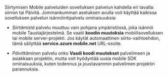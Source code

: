 Siirtymisen Mobile palveluiden sovelluksen palvelun kahdella eri tavalla: siirron tai Päivitä. Jommankumman asetuksen avulla voit käyttää kaikissa sovelluksen palvelun isännöintipalvelu ominaisuuksia:

- *Siirtämistä* palvelu muuttuu vain pohjana ympäristössä, joka isännöi mobile Taustajärjestelmä. Se vaatii **koodin muutoksia** mobiilisovelluksen tai mobile server-projekti. Jos käytät automaattinen siirto-vaihtoehdon, tämä säilyttää **service.azure mobile.net** URL-osoite. 

- *Päivittäminen* palvelu onko **Vaadi koodi muutokset** palvelimeen ja asiakkaan projektin, mutta voit hyödyntää uusia mobile SDK ominaisuuksia, kuten todennus ja joustavammin palvelimen projektin parannuksia. 
